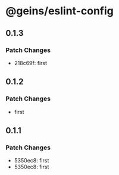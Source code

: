 # @geins/eslint-config

## 0.1.3

### Patch Changes

- 218c69f: first

## 0.1.2

### Patch Changes

- first

## 0.1.1

### Patch Changes

- 5350ec8: first
- 5350ec8: first
